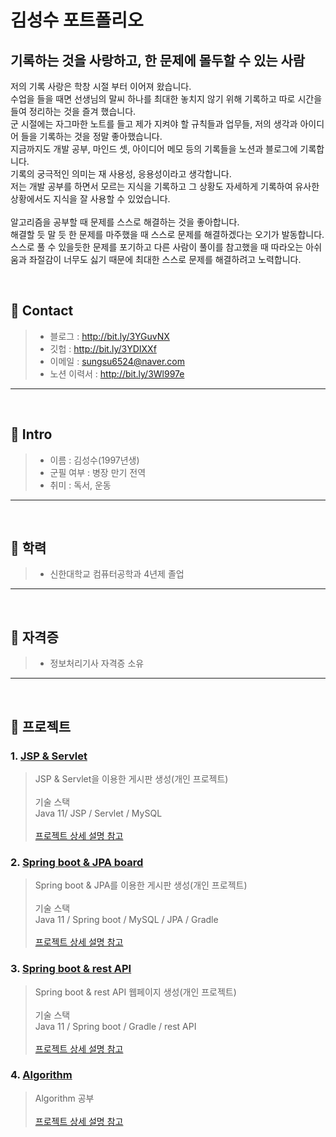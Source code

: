# 김성수 포트폴리오

## 기록하는 것을 사랑하고, 한 문제에 몰두할 수 있는 사람
저의 기록 사랑은 학창 시절 부터 이어져 왔습니다. 
</br>
수업을 들을 때면 선생님의 말씨 하나를 최대한 놓치지 않기 위해 기록하고 따로 시간을 들여 정리하는 것을 즐겨 했습니다.
</br>
군 시절에는 자그마한 노트를 들고 제가 지켜야 할 규칙들과 업무들, 저의 생각과 아이디어 들을 기록하는 것을 정말 좋아했습니다.
</br>
지금까지도 개발 공부, 마인드 셋, 아이디어 메모 등의 기록들을 노션과 블로그에 기록합니다.
</br>
기록의 궁극적인 의미는 재 사용성, 응용성이라고 생각합니다. 
</br>
저는 개발 공부를 하면서 모르는 지식을 기록하고 그 상황도 자세하게 기록하여 유사한 상황에서도 지식을 잘 사용할 수 있었습니다.
</br>
</br>
알고리즘을 공부할 때 문제를 스스로 해결하는 것을 좋아합니다.
</br>
해결할 듯 말 듯 한 문제를 마주했을 때 스스로 문제를 해결하겠다는 오기가 발동합니다.
</br>
스스로 풀 수 있을듯한 문제를 포기하고 다른 사람이 풀이를 참고했을 때 따라오는 아쉬움과 좌절감이 너무도 싫기 때문에 최대한 스스로 문제를 해결하려고 노력합니다.

</br>

##  📌 Contact
> - 블로그 : http://bit.ly/3YGuvNX
> - 깃헙 : http://bit.ly/3YDIXXf
> - 이메일 : sungsu6524@naver.com
> - 노션 이력서 : http://bit.ly/3Wl997e

* * *

</br>

## 📌  Intro

> - 이름 : 김성수(1997년생)
> - 군필 여부 : 병장 만기 전역
> - 취미 : 독서, 운동

* * *

</br>

##  📌 학력
> - 신한대학교 컴퓨터공학과 4년제 졸업

* * *

</br>

##  📌 자격증
> - 정보처리기사 자격증 소유

* * *

</br>

## 📌 프로젝트
### 1. [JSP & Servlet](http://bit.ly/3Gd1DWn)
> JSP & Servlet을 이용한 게시판 생성(개인 프로젝트)</br>
> </br> 기술 스택
> </br> Java 11/ JSP / Servlet / MySQL </br></br>
> [프로젝트 상세 설명 참고](http://bit.ly/3Gd1DWn)

### 2. [Spring boot & JPA board](http://bit.ly/3WAHLlt)
> Spring boot & JPA를 이용한 게시판 생성(개인 프로젝트)</br>
> </br> 기술 스택
> </br> Java 11 / Spring boot / MySQL / JPA / Gradle </br></br>
> [프로젝트 상세 설명 참고](http://bit.ly/3WAHLlt)

### 3. [Spring boot & rest API](http://bit.ly/3v98SbC)
> Spring boot & rest API 웹페이지 생성(개인 프로젝트)</br>
> </br> 기술 스택
> </br> Java 11 / Spring boot / Gradle / rest API</br></br>
> [프로젝트 상세 설명 참고](http://bit.ly/3v98SbC)

### 4. [Algorithm](http://bit.ly/3HRZEYV)
> Algorithm 공부 </br></br>
> [프로젝트 상세 설명 참고](http://bit.ly/3HRZEYV)


